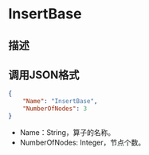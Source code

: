 # InsertBase

## 描述

## 调用JSON格式

```json
{
	"Name": "InsertBase",
	"NumberOfNodes": 3
}
```
* Name：String，算子的名称。
* NumberOfNodes: Integer，节点个数。

